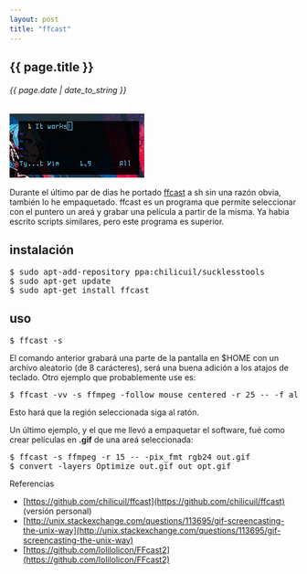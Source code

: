```yaml
---
layout: post
title: "ffcast"
---
```


## {{ page.title }}
###### {{ page.date | date_to_string }}

**[![](/assets/img/ffcast.gif)](/assets/img/ffcast.gif)**

Durante el último par de dias he portado [ffcast](https://github.com/lolilolicon/FFcast2) a sh sin una razón obvia, también lo he empaquetado.  ffcast es un programa que permite seleccionar con el puntero un areá y grabar una película a partir de la misma. Ya habia escrito scripts similares, pero este programa es superior.

## instalación

<pre class="sh_sh">
$ sudo apt-add-repository ppa:chilicuil/sucklesstools
$ sudo apt-get update
$ sudo apt-get install ffcast
</pre>

## uso

<pre class="sh_sh">
$ ffcast -s
</pre>

El comando anterior grabará una parte de la pantalla en $HOME con un archivo aleatorio (de 8 carácteres), será una buena adición a los atajos de teclado. Otro ejemplo que probablemente use es:

<pre class="sh_sh">
$ ffcast -vv -s ffmpeg -follow_mouse centered -r 25 -- -f alsa -i hw:0 -vcodec libx264 cast.mkv
</pre>

Esto hará que la región seleccionada siga al ratón.

Un último ejemplo, y el que me llevó a empaquetar el software, fué como crear películas en **.gif** de una areá seleccionada:

<pre class="sh_sh">
$ ffcast -s ffmpeg -r 15 -- -pix_fmt rgb24 out.gif 
$ convert -layers Optimize out.gif out_opt.gif
</pre>

Referencias

- [https://github.com/chilicuil/ffcast](https://github.com/chilicuil/ffcast) (versión personal)
- [http://unix.stackexchange.com/questions/113695/gif-screencasting-the-unix-way](http://unix.stackexchange.com/questions/113695/gif-screencasting-the-unix-way)
- [https://github.com/lolilolicon/FFcast2](https://github.com/lolilolicon/FFcast2)
